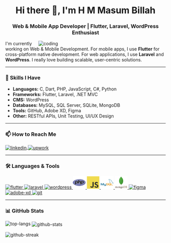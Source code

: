 <h1 align="center">Hi there 👋, I'm H M Masum Billah</h1>
<h3 align="center">Web & Mobile App Developer | Flutter, Laravel, WordPress Enthusiast</h3>

<img align="right" alt="coding" width="400" src="https://miraculoussoft.com/wp-content/uploads/2022/03/best-PHP-Development-Services-new-york.gif" />

<p>
I'm currently working on Web & Mobile Development. For mobile apps, I use <strong>Flutter</strong> for cross-platform native development. For web applications, I use <strong>Laravel</strong> and <strong>WordPress</strong>. I really love building scalable, user-centric solutions.
</p>

---

### 💼 Skills I Have

- **Languages:** C, Dart, PHP, JavaScript, C#, Python  
- **Frameworks:** Flutter, Laravel, .NET MVC  
- **CMS:** WordPress  
- **Databases:** MySQL, SQL Server, SQLite, MongoDB  
- **Tools:** GitHub, Adobe XD, Figma  
- **Other:** RESTful APIs, Unit Testing, UI/UX Design

---

### 📫 How to Reach Me

<p align="left">
  <a href="https://www.linkedin.com/in/h-m-masum-billah/" target="blank">
    <img align="center" src="https://raw.githubusercontent.com/rahuldkjain/github-profile-readme-generator/master/src/images/icons/Social/linked-in-alt.svg" alt="linkedin" height="30" width="40" />
  </a>
  <a href="https://www.upwork.com/freelancers/hmmasumbillah" target="blank">
    <img align="center" src="https://cdn.worldvectorlogo.com/logos/upwork.svg" alt="upwork" height="30" width="40" />
  </a>
</p>

---

### 🛠️ Languages & Tools

<p align="left">
  <a href="https://flutter.dev/" target="_blank"> <img src="https://cdn.jsdelivr.net/gh/devicons/devicon/icons/flutter/flutter-original.svg" alt="flutter" width="40" height="40"/> </a>
  <a href="https://laravel.com" target="_blank"> <img src="https://laravel.com/img/logomark.min.svg" alt="laravel" width="40" height="40"/> </a>
  <a href="https://wordpress.org" target="_blank"> <img src="https://cdn.jsdelivr.net/gh/devicons/devicon/icons/wordpress/wordpress-original.svg" alt="wordpress" width="40" height="40"/> </a>
  <a href="https://www.php.net/" target="_blank"> <img src="https://raw.githubusercontent.com/devicons/devicon/master/icons/php/php-original.svg" alt="php" width="40" height="40"/> </a>
  <a href="https://developer.mozilla.org/en-US/docs/Web/JavaScript" target="_blank"> <img src="https://raw.githubusercontent.com/devicons/devicon/master/icons/javascript/javascript-original.svg" alt="javascript" width="40" height="40"/> </a>
  <a href="https://www.mysql.com/" target="_blank"> <img src="https://raw.githubusercontent.com/devicons/devicon/master/icons/mysql/mysql-original-wordmark.svg" alt="mysql" width="40" height="40"/> </a>
  <a href="https://www.mongodb.com/" target="_blank"> <img src="https://raw.githubusercontent.com/devicons/devicon/master/icons/mongodb/mongodb-original-wordmark.svg" alt="mongodb" width="40" height="40"/> </a>
  <a href="https://figma.com" target="_blank"> <img src="https://cdn.jsdelivr.net/gh/devicons/devicon/icons/figma/figma-original.svg" alt="figma" width="40" height="40"/> </a>
  <a href="https://www.adobe.com/products/xd.html" target="_blank"> <img src="https://cdn.worldvectorlogo.com/logos/adobe-xd.svg" alt="adobe-xd" width="40" height="40"/> </a>
  <a href="https://git-scm.com/" target="_blank"> <img src="https://www.vectorlogo.zone/logos/git-scm/git-scm-icon.svg" alt="git" width="40" height="40"/> </a>
</p>

---

### 📊 GitHub Stats

<p>
  <img align="left" src="https://github-readme-stats.vercel.app/api/top-langs?username=masumbillah21&show_icons=true&locale=en&layout=compact" alt="top-langs" />
</p>

<p>
  &nbsp;<img align="center" src="https://github-readme-stats.vercel.app/api?username=masumbillah21&show_icons=true&locale=en" alt="github-stats" />
</p>

<p>
  <img align="center" src="https://github-readme-streak-stats.herokuapp.com/?user=masumbillah21" alt="github-streak" />
</p>
